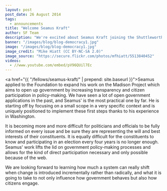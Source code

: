 ```yaml
---
layout: post
post_date: 26 August 2014
tags: 
  - announcements
title: "Welcome Seamus Kraft"
author: SF Team
description: "We're excited about Seamus Kraft joining the Shuttleworth Foundation Fellowship Programme in September 2014."
banner: "/images/blog/blog-democracy1.jpg"
image: "/images/blog/blog-democracy1.jpg"
image_credit: "Mike Hiatt (CC BY-NC-SA 2.0)"
image_source: "https://secure.flickr.com/photos/mfhiatt/5513840452"
videos:
  - //www.youtube.com/embed/pV96QUil7Ec
---
```


<a href="{{ "/fellows/seamus-kraft/" | prepend: site.baseurl }}">Seamus</a> applied to the Foundation to expand his work on the Madison Project which aims to open up government by increasing transparency and citizen participation in policy-making. We have seen a lot of open government applications in the past, and Seamus' is the most practical one by far. He is starting off by focusing on a small scope in a very specific context and is uniquely positioned to implement these first steps thanks to his experience in Washington.

It is becoming more and more difficult for politicians and officials to be fully informed on every issue and be sure they are representing the will and best interests of their constituents. It is equally difficult for the constituents to know and participating in an election every four years is no longer enough. Seamus' work lifts the lid on government policy-making processes and allows for the kind of direct participation necessary and only possible because of the web.
  
We are looking forward to learning how much a system can really shift when change is introduced incrementally rather than radically, and what it is going to take to not only influence how government behaves but also how citizens engage.
     